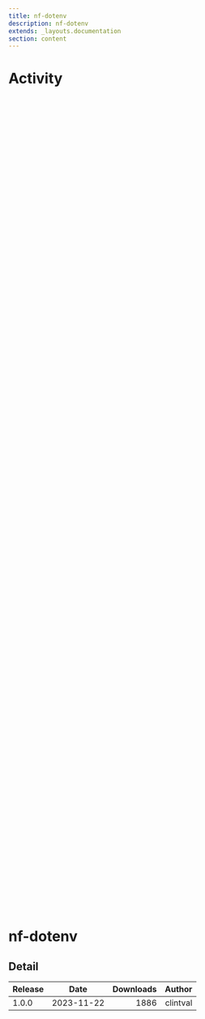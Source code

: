 ```yaml
---
title: nf-dotenv
description: nf-dotenv
extends: _layouts.documentation
section: content
---
```


# Activity

<div style="position: relative; height:40vh; width:80vw">
    <canvas id="releases"></canvas>
</div>
<script type="module" src="docs/nf-dotenv/nf-dotenv.js"></script>

# nf-dotenv
            

## Detail

| Release                               | Date | Downloads                        | Author |
| :------------ | :---------: | ------: | -----------: |
 | 1.0.0 | 2023-11-22 | 1886 | clintval |
